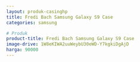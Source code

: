 ```yaml
---
layout: produk-casinghp
title: Fredi Bach Samsung Galaxy S9 Case
categories: samsung

# Produk
product-title: Fredi Bach Samsung Galaxy S9 Case
image-drive: 1W8eKIWA2uuWeybU30eWD-Y7kgkiDgAjD
harga: 90000
---
```

